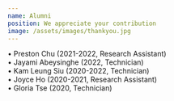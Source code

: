 ```yaml
---
name: Alumni
position: We appreciate your contribution
image: /assets/images/thankyou.jpg
---
```

• Preston Chu (2021-2022, Research Assistant)  
• Jayami Abeysinghe (2022, Technician)  
• Kam Leung Siu (2020-2022, Technician)  
• Joyce Ho (2020-2021, Research Assistant)  
• Gloria Tse (2020, Technician)  
